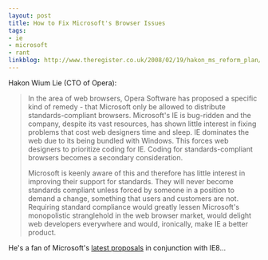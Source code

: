```yaml
---
layout: post
title: How to Fix Microsoft's Browser Issues
tags:
- ie
- microsoft
- rant
linkblog: http://www.theregister.co.uk/2008/02/19/hakon_ms_reform_plan/
---
```


Hakon Wium Lie (CTO of Opera):

> In the area of web browsers, Opera Software has proposed a specific kind of remedy - that Microsoft only
> be allowed to distribute standards-compliant browsers. Microsoft's IE is bug-ridden and the company,
> despite its vast resources, has shown little interest in fixing problems that cost web designers time and
> sleep. IE dominates the web due to its being bundled with Windows. This forces web designers to
> prioritize coding for IE. Coding for standards-compliant browsers becomes a secondary consideration.
>
> Microsoft is keenly aware of this and therefore has little interest in improving their support for
> standards. They will never become standards compliant unless forced by someone in a position to demand a
> change, something that users and customers are not. Requiring standard compliance would greatly lessen
> Microsoft's monopolistic stranglehold in the web browser market, would delight web developers everywhere
> and would, ironically, make IE a better product.

He's a fan of Microsoft's [latest proposals](http://www.alistapart.com/articles/beyonddoctype) in
conjunction with IE8...
